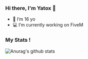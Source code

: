 ### Hi there, I'm Yatox 👋

- 💫 I’m 16 yo
- 💻 I’m currently working on FiveM

### My Stats !


![Anurag's github stats](https://github-readme-stats.vercel.app/api?username=Rubylium&count_private=true&show_icons=true?theme=buefy)
<br />

